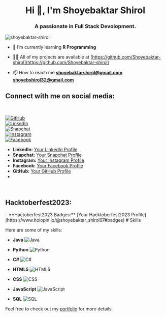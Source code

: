 <h1 align="center">Hi 👋, I'm Shoyebaktar Shirol</h1>
<h3 align="center">A passionate in Full Stack Devolopment.</h3>

<p align="left"> <img src="https://komarev.com/ghpvc/?username=shoyebaktar-shirol&label=Profile%20views&color=0e75b6&style=flat" alt="shoyebaktar-shirol" /> </p>

- 🌱 I’m currently learning **R Programming**

- 👨‍💻 All of my projects are available at [https://github.com/Shoyebaktar-shirol](https://github.com/Shoyebaktar-shirol)

- 📫 How to reach me **shoyebaktarshirol@gmail.com** **shoyebshirol32@gmail.com**



<h2>Connect with me on social media:</h2> <br>


[![GitHub](https://img.shields.io/badge/GitHub-Follow-blue?logo=github&style=flat-square)](https://github.com/your_github_username)<br>
[![LinkedIn](https://img.shields.io/badge/LinkedIn-Connect-blue?logo=linkedin&style=flat-square)](https://www.linkedin.com/in/your_linkedin_profile)<br>
[![Snapchat](https://img.shields.io/badge/Snapchat-Add-yellow?logo=snapchat&style=flat-square)](https://www.snapchat.com/add/your_snapchat_username)<br>
[![Instagram](https://img.shields.io/badge/Instagram-Follow-orange?logo=instagram&style=flat-square)](https://www.instagram.com/your_instagram_profile)<br>
[![Facebook](https://img.shields.io/badge/Facebook-Like-blue?logo=facebook&style=flat-square)](https://www.facebook.com/your_facebook_profile)<br>




- **LinkedIn:** [Your LinkedIn Profile](https://www.linkedin.com/in/shoyebaktar-shirol-1a9976279)
- **Snapchat:** [Your Snapchat Profile]()
- **Instagram:** [Your Instagram Profile](https://www.instagram.com/shoyebaktar_s/)
- **Facebook:** [Your Facebook Profile](https://m.facebook.com/profile.php/?id=100011124992725&name=xhp_nt__fb__action__open_user)
- **GitHub:** [Your GitHub Profile](https://github.com/Shoyebaktar-shirol)
- <br>
<br>
<h2>Hacktoberfest2023:</h2> 
- **Hactoberfest2023 Badges:** [Your Hacktoberfest2023 Profile](https://www.holopin.io/@shoyebaktar_shirol07#badges)
# Skills

Here are some of my skills:

- **Java**
  ![Java](https://img.shields.io/badge/Java-007396?style=for-the-badge&logo=java&logoColor=white)

- **Python**
  ![Python](https://img.shields.io/badge/Python-3776AB?style=for-the-badge&logo=python&logoColor=white)

- **C#**
  ![C#](https://img.shields.io/badge/C%23-239120?style=for-the-badge&logo=c-sharp&logoColor=white)

- **HTML5**
  ![HTML5](https://img.shields.io/badge/HTML5-E34F26?style=for-the-badge&logo=html5&logoColor=white)

- **CSS**
  ![CSS](https://img.shields.io/badge/CSS-1572B6?style=for-the-badge&logo=css3&logoColor=white)

- **JavaScript**
  ![JavaScript](https://img.shields.io/badge/JavaScript-F7DF1E?style=for-the-badge&logo=javascript&logoColor=black)

- **SQL**
  ![SQL](https://img.shields.io/badge/SQL-4479A1?style=for-the-badge&logo=sql&logoColor=white)

Feel free to check out my [portfolio](https://your-portfolio-link.com) for more details.

<!-- Add more skills as needed -->



